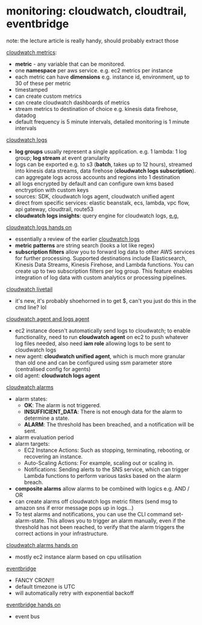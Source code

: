 # monitoring: cloudwatch, cloudtrail, eventbridge

note: the lecture article is really handy, should probably extract those

[cloudwatch metrics](https://www.udemy.com/course/aws-certified-solutions-architect-associate-saa-c03/learn/lecture/13723108#lecture-article):
* **metric** - any variable that can be monitored. 
* one **namespace** per aws service. e.g. ec2 metrics per instance
* each metric can have **dimensions** e.g. instance id, environment, up to 30 of these per metric
* timestamped
* can create custom metrics
* can create cloudwatch dashboards of metrics
* stream metrics to destination of choice e.g. kinesis data firehose, datadog
* default frequency is 5 minute intervals, detailed monitoring is 1 minute intervals

[cloudwatch logs](https://www.udemy.com/course/aws-certified-solutions-architect-associate-saa-c03/learn/lecture/13723104#lecture-article)
* **log groups** usually represent a single application. e.g. 1 lambda: 1 log group; **log stream** at event granularity
* logs can be exported e.g. to s3 (**batch**, takes up to 12 hours), streamed into kinesis data streams, data firehose (**cloudwatch logs subscription**). can aggregate logs across accounts and regions into 1 destination
* all logs encrypted by default and can configure own kms based enctryption with custom keys
* sources: SDK, cloudwatch logs agent, cloudwatch unified agent
* direct from specific services: elastic beanstalk, ecs, lambda, vpc flow, api gateway, cloudtrail, route53
* **cloudwatch logs insights**: query engine for cloudwatch logs, [e.g.](https://ap-southeast-1.console.aws.amazon.com/cloudwatch/home?region=ap-southeast-1#logsV2:logs-insights)

[cloudwatch logs hands on](https://www.udemy.com/course/aws-certified-solutions-architect-associate-saa-c03/learn/lecture/29322936#lecture-article)
* essentially a review of the earlier [cloudwatch logs](https://www.udemy.com/course/aws-certified-solutions-architect-associate-saa-c03/learn/lecture/13723104#lecture-article)
* **metric patterns** are string search (looks a lot like regex)
* **subscription filters** allow you to forward log data to other AWS services for further processing. Supported destinations include Elasticsearch, Kinesis Data Streams, Kinesis Firehose, and Lambda functions. You can create up to two subscription filters per log group. This feature enables integration of log data with custom analytics or processing pipelines.

[cloudwatch livetail](https://www.udemy.com/course/aws-certified-solutions-architect-associate-saa-c03/learn/lecture/41865670#lecture-article)
* it's new, it's probably shoehorned in to get $, can't you just do this in the cmd line? lol

[cloudwatch agent and logs agent](https://www.udemy.com/course/aws-certified-solutions-architect-associate-saa-c03/learn/lecture/21411450#lecture-article)
* ec2 instance doesn't automatically send logs to cloudwatch; to enable functionality, need to run **cloudwatch agent** on ec2 to push whatever log files needed, also need **iam role** allowing logs to be sent to cloudwatch logs
* new agent: **cloudwatch unified agent**, which is much more granular than old one and can be configured using ssm parameter store (centralised config for agents)
* old agent: **cloudwatch logs agent**

[cloudwatch alarms](https://www.udemy.com/course/aws-certified-solutions-architect-associate-saa-c03/learn/lecture/13528438#lecture-article)
* alarm states: 
  *  **OK**: The alarm is not triggered.
  *  **INSUFFICIENT_DATA**: There is not enough data for the alarm to determine a state.
  *  **ALARM**: The threshold has been breached, and a notification will be sent.
* alarm evaluation period
* alarm targets: 
  * EC2 Instance Actions: Such as stopping, terminating, rebooting, or recovering an instance.
  * Auto-Scaling Actions: For example, scaling out or scaling in.
  * Notifications: Sending alerts to the SNS service, which can trigger Lambda functions to perform various tasks based on the alarm breach.
* **composite alarms** allow alarms to be combined with logics e.g. AND / OR 
* can create alarms off cloudwatch logs metric filters (send msg to amazon sns if error message pops up in logs...)
* To test alarms and notifications, you can use the CLI command set-alarm-state. This allows you to trigger an alarm manually, even if the threshold has not been reached, to verify that the alarm triggers the correct actions in your infrastructure.

[cloudwatch alarms hands on](https://www.udemy.com/course/aws-certified-solutions-architect-associate-saa-c03/learn/lecture/27548328#lecture-article)
* mostly ec2 instance alarm based on cpu utilisation

[eventbridge](https://www.udemy.com/course/aws-certified-solutions-architect-associate-saa-c03/learn/lecture/27548342#lecture-article)
* FANCY CRON!!!
* default timezone is UTC
* will automatically retry with exponential backoff

[eventbridge hands on](https://www.udemy.com/course/aws-certified-solutions-architect-associate-saa-c03/learn/lecture/27548348#lecture-article)
* event bus
